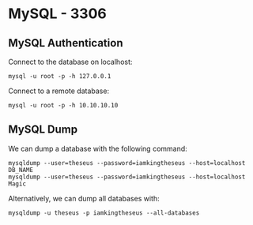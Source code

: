 # MySQL - 3306

## MySQL Authentication

Connect to the database on localhost:

```text
mysql -u root -p -h 127.0.0.1
```

Connect to a remote database:

```text
mysql -u root -p -h 10.10.10.10
```

## MySQL Dump

We can dump a database with the following command:

```text
mysqldump --user=theseus --password=iamkingtheseus --host=localhost DB_NAME
mysqldump --user=theseus --password=iamkingtheseus --host=localhost Magic
```

Alternatively, we can dump all databases with:

```text
mysqldump -u theseus -p iamkingtheseus --all-databases
```

